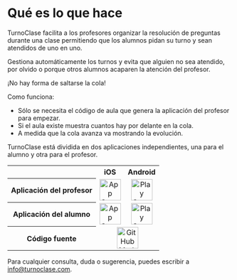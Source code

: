 # Qué es lo que hace

TurnoClase facilita a los profesores organizar la resolución de preguntas durante una clase permitiendo que los alumnos pidan su turno y sean atendidos de uno en uno.

Gestiona automáticamente los turnos y evita que alguien no sea atendido, por olvido o porque otros alumnos acaparen la atención del profesor.

¡No hay forma de saltarse la cola!

Como funciona:

- Sólo se necesita el código de aula que genera la aplicación del profesor para empezar.
- Si el aula existe muestra cuantos hay por delante en la cola.
- A medida que la cola avanza va mostrando la evolución.

TurnoClase está dividida en dos aplicaciones independientes, una para el alumno y otra para el profesor.

<table>
<tbody>
<tr>
<th> </th>
<th style="text-align: center;">iOS</th>
<th style="text-align: center;">Android</th>
</tr>
<tr>
<th style="text-align: center;">Aplicación del profesor</th>
<td style="text-align: center;"><a href="https://apps.apple.com/us/app/turnoclase-teacher/id1016192152?ls=1" target="_blank"><img style="height: 48px;" src="/images/badge_appstore-lrg-en.svg" alt="App Store Logo" height="48" /></a></td>
<td style="text-align: center;"><a href="https://play.google.com/store/apps/details?id=com.jaureguialzo.turnoclaseprofesor" target="_blank"><img style="height: 48px;" src="/images/en_get.svg" alt="Play Store Logo" height="48" /></a></td>
</tr>
<tr>
<th style="text-align: center;">Aplicación del alumno</th>
<td style="text-align: center;"><a href="https://apps.apple.com/us/app/turnoclase/id1016190896?ls=1" target="_blank"><img style="height: 48px;" src="/images/badge_appstore-lrg-en.svg" alt="App Store Logo" height="48" /></a></td>
<td style="text-align: center;"><a href="https://play.google.com/store/apps/details?id=com.jaureguialzo.turnoclase" target="_blank"><img style="height: 48px;" src="/images/en_get.svg" alt="Play Store Logo" height="48" /></a></td>
</tr>
<tr>
<th style="text-align: center;">Código fuente</th>
<td style="text-align: center;" colspan="2"><a href="https://github.com/ijaureguialzo/turnoclase" target="_blank"><img style="height: 48px;" src="/images/GitHub-Mark.svg" alt="GitHub Mark" height="48" /></a></td>
</tr>
</tbody>
</table>

Para cualquier consulta, duda o sugerencia, puedes escribir a [info@turnoclase.com](mailto:info@turnoclase.com).
